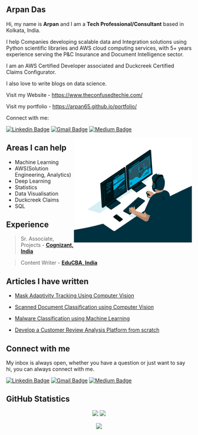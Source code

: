 ## Arpan Das

[1.1]: https://github.com/kritikseth/kritikseth/blob/master/assets/icons/linkedin_c.png (linkedin)
[2.1]: https://github.com/kritikseth/kritikseth/blob/master/assets/icons/email.png (mail)
[3.1]: https://github.com/kritikseth/kritikseth/blob/master/assets/icons/medium39.png (medium)
[4.1]: https://github.com/kritikseth/kritikseth/blob/master/assets/icons/kaggle42.png (kaggle)

[1]: https://www.linkedin.com/in/arpan-das-534753125
[2]: mailto:arpandas65.a3@gmail.com
[3]: https://medium.com/@arpandas65.a3
[4]: https://www.kaggle.com/arpandas65

Hi, my name is **Arpan** and I am a **Tech Professional/Consultant** based in Kolkata, India. 

I help Companies developing scalable data and Integration solutions using Python scientific libraries and AWS cloud computing services, with 5+ years experience serving the P&C Insurance and Document Intelligence sector. 

I am an AWS Certified Developer associated and Duckcreek Certified Claims Configurator.

I also love to write blogs on data science.

Visit my Website - https://www.theconfusedtechie.com/

Visit my portfolio - https://arpan65.github.io/portfolio/


Connect with me:

[![Linkedin Badge](https://img.shields.io/badge/-LinkedIn-blue?style=flat-square&logo=Linkedin&logoColor=white&link=https://www.linkedin.com/in/arpan-das-534753125)](https://www.linkedin.com/in/arpan-das-534753125/)
[![Gmail Badge](https://img.shields.io/badge/-Gmail-c14438?style=flat-square&logo=Gmail&logoColor=white&link=mailto:arpandas65.a3@gmail.com)](mailto:arpandas65.a3@gmail.com)
[![Medium Badge](https://img.shields.io/badge/-Medium-000000?style=flat-square&labelColor=000000&logo=medium&logoColor=white&link=https://medium.com/@arpandas65.a3)](https://medium.com/@arpandas65.a3)
 

<!-- ---- -->

 <img align="right" alt="GIF" src="https://raw.githubusercontent.com/kritikseth/kritikseth/master/assets/images/codegif.gif" width="320" height="284" />

## Areas I can help

* Machine Learning
* AWS(Solution Engineering, Analytics) 
* Deep Learning
* Statistics
* Data Visualisation
* Duckcreek Claims
* SQL


## Experience

> Sr. Associate, Projects - [**Cognizant, India**](https://www.cognizant.com)

> Content Writer - [**EduCBA, India**](https://www.educba.com)



## Articles I have written

- [Mask Adaptivity Tracking Using Computer Vision](https://towardsdatascience.com/mask-adaptivity-tracking-using-computer-vision-8d36de26f29?source=user_profile---------0----------------------------&gi=78f7f868ddf5)

- [Scanned Document Classification using Computer Vision](https://towardsdatascience.com/scanned-document-classification-using-computer-vision-33a42d9e01f9)
- [Malware Classification using Machine Learning](https://towardsdatascience.com/malware-classification-using-machine-learning-7c648fb1da79)
- [Develop a Customer Review Analysis Platform from scratch](https://www.analyticsvidhya.com/blog/2021/06/develop-a-customer-review-analysis-platform-from-scratch/)


## Connect with me

My inbox is always open, whether you have a question or just want to say hi, you can always connect with me.

[![Linkedin Badge](https://img.shields.io/badge/-LinkedIn-blue?style=flat-square&logo=Linkedin&logoColor=white&link=https://www.linkedin.com/in/arpan-das-534753125/)](https://www.linkedin.com/in/arpan-das-534753125/)
[![Gmail Badge](https://img.shields.io/badge/-Gmail-c14438?style=flat-square&logo=Gmail&logoColor=white&link=mailto:arpandas65.a3@gmail.com)](mailto:arpandas65.a3@gmail.com)
[![Medium Badge](https://img.shields.io/badge/-Medium-000000?style=flat-square&labelColor=000000&logo=medium&logoColor=white&link=https://medium.com/@arpandas65.a3)](https://medium.com/@arpandas65.a3)
 

<!-- section - social media icons -->

## GitHub Statistics

<p align = "center">
  <img src = "https://github-readme-stats.vercel.app/api?username=arpan65&hide=prs&show_icons=true&count_private=true&title_color=fff&icon_color=79ff97&bg_color=151515&theme=tokyonight&line_height=40">
  <img src = "https://github-readme-stats.vercel.app/api/top-langs/?username=arpan65&hide=css,java,html&title_color=fff&bg_color=151515&theme=tokyonight">
</p>


<p align='center'>
  <img align='center' src="https://visitor-badge.glitch.me/badge?page_id=arpan65.visitor-badge">
<p/>
